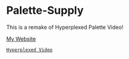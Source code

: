 # Palette-Supply

This is a remake of Hyperplexed Palette Video!

[My Website](https://sw33ws.github.io/Palette-Supply/)

[```Hyperplexed Video```](https://www.youtube.com/watch?v=GHZBa_R93ag)
